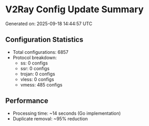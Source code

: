 # V2Ray Config Update Summary
Generated on: 2025-09-18 14:44:57 UTC

## Configuration Statistics
- Total configurations: 6857
- Protocol breakdown:
  - ss: 0 configs
  - ssr: 0 configs
  - trojan: 0 configs
  - vless: 0 configs
  - vmess: 485 configs

## Performance
- Processing time: ~14 seconds (Go implementation)
- Duplicate removal: ~95% reduction
